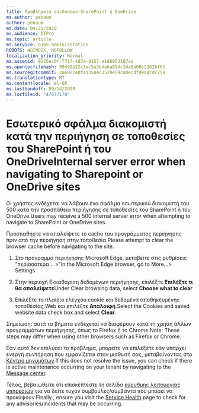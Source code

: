 ```yaml
---
title: Προβλήματα επιδόσεων-SharePoint ή OneDrive
ms.author: pebaum
author: pebaum
ms.date: 04/21/2020
ms.audience: ITPro
ms.topic: article
ms.service: o365-administration
ROBOTS: NOINDEX, NOFOLLOW
localization_priority: Normal
ms.assetid: 9225ec0f-771f-4d7a-8157-e188953107aa
ms.openlocfilehash: 99d99b22c7ec5e3bde6a89dc2da8e08c2162bf65
ms.sourcegitcommit: c6692ce0fa1358ec3529e59ca0ecdfdea4cdc759
ms.translationtype: MT
ms.contentlocale: el-GR
ms.lasthandoff: 09/14/2020
ms.locfileid: "47677170"
---
```

# <a name="internal-server-error-when-navigating-to-sharepoint-or-onedrive-sites"></a><span data-ttu-id="d41a8-102">Εσωτερικό σφάλμα διακομιστή κατά την περιήγηση σε τοποθεσίες του SharePoint ή του OneDrive</span><span class="sxs-lookup"><span data-stu-id="d41a8-102">Internal server error when navigating to Sharepoint or OneDrive sites</span></span>

<span data-ttu-id="d41a8-103">Οι χρήστες ενδέχεται να λάβουν ένα σφάλμα εσωτερικού διακομιστή του 500 κατά την προσπάθεια περιήγησης σε τοποθεσίες του SharePoint ή του OneDrive.</span><span class="sxs-lookup"><span data-stu-id="d41a8-103">Users may receive a 500 internal server error when attempting to navigate to SharePoint or OneDrive sites.</span></span> 

<span data-ttu-id="d41a8-104">Προσπαθήστε να απαλείψετε το cache του προγράμματος περιήγησης πριν από την περιήγηση στην τοποθεσία.</span><span class="sxs-lookup"><span data-stu-id="d41a8-104">Please attempt to clear the browser cache before navigating to the site.</span></span>


1. <span data-ttu-id="d41a8-105">Στο πρόγραμμα περιήγησης Microsoft Edge, μεταβείτε στις ρυθμίσεις "περισσότερα... >"</span><span class="sxs-lookup"><span data-stu-id="d41a8-105">In the Microsoft Edge browser, go to More...> Settings</span></span>

2. <span data-ttu-id="d41a8-106">Στην περιοχή Εκκαθάριση δεδομένων περιήγησης, επιλέξτε **Επιλέξτε τι θα απαλείψετε**</span><span class="sxs-lookup"><span data-stu-id="d41a8-106">Under Clear browsing data, select **Choose what to clear**</span></span>

3. <span data-ttu-id="d41a8-107">Επιλέξτε το πλαίσιο ελέγχου cookie και δεδομένα αποθηκευμένης τοποθεσίας Web και επιλέξτε **Απαλοιφή**.</span><span class="sxs-lookup"><span data-stu-id="d41a8-107">Select the Cookies and saved website data check box and select **Clear**.</span></span>

<span data-ttu-id="d41a8-108">Σημείωση: αυτά τα βήματα ενδέχεται να διαφέρουν κατά τη χρήση άλλων προγραμμάτων περιήγησης, όπως το Firefox ή το Chrome.</span><span class="sxs-lookup"><span data-stu-id="d41a8-108">Note: These steps may differ when using other browsers such as Firefox or Chrome.</span></span>

<span data-ttu-id="d41a8-109">Εάν αυτό δεν επιλύσει το πρόβλημα, μπορείτε να επιλέξετε εάν υπάρχει ενεργή συντήρηση που εμφανίζεται στον μισθωτή σας, μεταβαίνοντας στο [Κέντρο μηνυμάτων](https://portal.office.com/adminportal/home#/MessageCenter).</span><span class="sxs-lookup"><span data-stu-id="d41a8-109">If this does not resolve the issue, you can check if there is active maintenance occurring on your tenant by navigating to the [Message center](https://portal.office.com/adminportal/home#/MessageCenter).</span></span>

<span data-ttu-id="d41a8-110">Τέλος, βεβαιωθείτε ότι επισκέπτεστε τη σελίδα [εύρυθμης λειτουργίας υπηρεσιών](https://portal.office.com/adminportal/home#/servicehealth) για να δείτε τυχόν συμβουλές/συμβάντα που μπορεί να προκύψουν.</span><span class="sxs-lookup"><span data-stu-id="d41a8-110">Finally , ensure you visit the [Service Health](https://portal.office.com/adminportal/home#/servicehealth) page to check for any advisories/incidents that may be occurring.</span></span>

